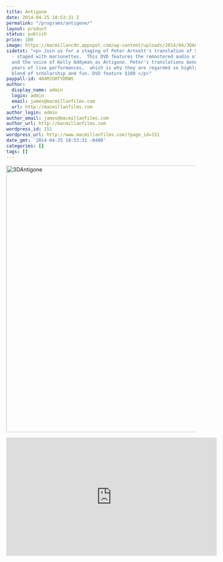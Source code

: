 ```yaml
---
title: Antigone
date: 2014-04-25 18:53:31 Z
permalink: "/programs/antigone/"
layout: product
status: publish
price: 100
image: https://macmillancdn.appspot.com/wp-content/uploads/2014/04/3DAntigone.jpg
sidetxt: "<p> Join us for a staging of Peter Artnott's translation of Sophocles' Antigone
  - staged with marionettes.  This DVD features the remastered audio of Peter Arnott
  and the voice of Kelly Addyman as Antigone. Peter's translations benefited from
  years of live performances,  which is why they are regarded so highly as the perfect
  blend of scholarship and fun. DVD feature $100 </p>"
paypall-id: 484MJUHTYDRWS
author:
  display_name: admin
  login: admin
  email: james@macmillanfilms.com
  url: http://macmillanfilms.com
author_login: admin
author_email: james@macmillanfilms.com
author_url: http://macmillanfilms.com
wordpress_id: 151
wordpress_url: http://www.macmillanfilms.com/?page_id=151
date_gmt: '2014-04-25 18:53:31 -0400'
categories: []
tags: []
---
```


<a href="https://macmillancdn.appspot.com/wp-content/uploads/2014/04/3DAntigone.jpg"><img class="alignnone  wp-image-152" src="https://macmillancdn.appspot.com/wp-content/uploads/2014/04/3DAntigone-872x1024.jpg" alt="3DAntigone" width="605" height="710" /></a>

<p><iframe width="560" height="315" src="https://www.youtube.com/embed/PIjsdS49agI" frameborder="0" allowfullscreen></iframe></p>

